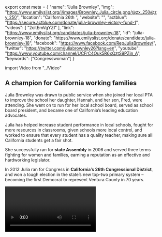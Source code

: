 export const meta = {
  "name": "Julia Brownley",
  "img": "https://www.emilyslist.org/i/images/Brownley_Julia_circle.png/@zx_250@zy_250",
  "location": "California 26th ",
  "website": "",
  "actblue": "https://secure.actblue.com/donate/julia-brownley-victory-fund-1",
  "videos": [
    "2citEmVgYZI"
  ],
  "link": "https://www.emilyslist.org/candidates/julia-brownley-18",
  "id": "julia-brownley-18",
  "donate": "https://www.emilyslist.org/donate/candidate/julia-brownley-18",
  "facebook": "https://www.facebook.com/RepJuliaBrownley/",
  "twitter": "https://twitter.com/juliabrownley26?lang=en",
  "youtube": "https://www.youtube.com/channel/UCFrC4Ouk5R6xQztS9PZin_A",
  "keywords": ["Congresswoman"]
}

import Video from "../Video"

## A champion for California working families

Julia Brownley was drawn to public service when she joined her local PTA to improve the school her daughter, Hannah, and her son, Fred, were attending. She went on to run for her local school board, served as school board president, and became one of California’s leading education advocates.

Julia has helped increase student performance in local schools, fought for more resources in classrooms, given schools more local control, and worked to ensure that every student has a quality teacher, making sure all California students get a fair shot.

She successfully ran for **state Assembly** in 2006 and served three terms fighting for women and families, earning a reputation as an effective and hardworking legislator.

In 2012 Julia ran for Congress in **California’s 26th Congressional District**, and won a tough election in the state’s new top-two primary system – becoming the first Democrat to represent Ventura County in 70 years.

<Video id="5s_VeOIEgrM" />

## A fighter for expanding economic opportunity

Julia is a fierce advocate for expanding economic opportunity and creating good-paying jobs for hardworking Californians. She has dedicated her life to improving California’s schools, colleges, and universities so that all Golden State students have the opportunity to succeed in tomorrow’s economy. Julia believes it is a moral and economic imperative that we fix our broken health care system and ensure access to affordable, quality health care for all Californians. A longtime advocate for health care reform, Julia fought in the California assembly to protect Californians from rising premiums that too often pushed quality health care out of reach for working families. She is a strong advocate for women, a leader in preventing domestic violence, and a pro-choice champion fighting to ensure health insurance companies cover contraception, prenatal, and preventive care for everyone. She is also a champion for our veterans, introducing the Female Veteran Suicide Prevention Act — legislation requiring the Department of Veterans Affairs to identify mental health care and suicide prevention programs that are the most effective and result in the best outcomes among at-risk women veterans — which won overwhelming bipartisan support. “We can and we must do more to address the epidemic of suicide among our women veterans,” Julia has said.

## A must-win race in the fight for control of the House

Julia is running in a swing district where California’s top-two open primary system makes elections unpredictable. The 26th District is a perennial battleground, and it’s a top target for Republican takeover once again in 2018 as the GOP fights hard to flip it back and retain control of the House. The field of her potential challengers includes actor Antonio Sabato Jr., a dangerous extremist and Trump ally who is an outspoken proponent of building a border wall. In stark contrast, “I join millions of Americans across the country who stand firm in the resolve that our nation will be one that works for everyone — a stronger, inclusive America built around uplifting and empowering all of its citizens,” Julia has said — and we need her right where she is, continuing to fight for all California working families in the House. Julia is an alumna of the EMILY’s List Political Opportunity Program, first earning the support of the EMILY’s List community when she ran for a seat in the California state Assembly. Now, as this tough, experienced leader fights to defend a critical seat that’s a must-win for Democrats’ efforts to take back the majority, EMILY’s List is proud to stand with Julia as she continues to fight for California’s hardworking families.
